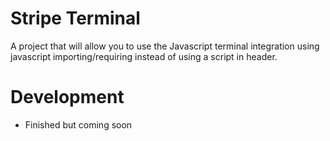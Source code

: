 # Stripe Terminal
A project that will allow you to use the Javascript terminal integration
using javascript importing/requiring instead of using a script in header.

# Development
- Finished but coming soon
